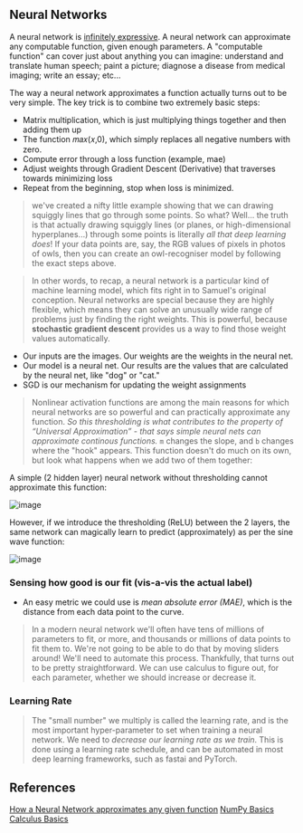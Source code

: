 
## Neural Networks

A neural network is [infinitely expressive](https://en.wikipedia.org/wiki/Universal_approximation_theorem). A neural network can approximate any computable function, given enough parameters. A "computable function" can cover just about anything you can imagine: understand and translate human speech; paint a picture; diagnose a disease from medical imaging; write an essay; etc...

The way a neural network approximates a function actually turns out to be very simple. The key trick is to combine two extremely basic steps:

- Matrix multiplication, which is just multiplying things together and then adding them up
- The function  𝑚𝑎𝑥(𝑥,0), which simply replaces all negative numbers with zero.
- Compute error through a loss function (example, mae)
- Adjust weights through Gradient Descent (Derivative) that traverses towards minimizing loss
- Repeat from the beginning, stop when loss is minimized.
 
> we've created a nifty little example showing that we can drawing squiggly lines that go through some points. So what?
> Well... the truth is that actually drawing squiggly lines (or planes, or high-dimensional hyperplanes...) through some points is literally *all that deep learning does*!
> If your data points are, say, the RGB values of pixels in photos of owls, then you can create an owl-recogniser model by following the exact steps above.

> In other words, to recap, a neural network is a particular kind of machine learning model, which fits right in to Samuel's original conception. 
> Neural networks are special because they are highly flexible, which means they can solve an unusually wide range of problems just by finding the right weights. This is powerful, because **stochastic gradient descent** provides us a way to find those weight values automatically.


- Our inputs are the images. Our weights are the weights in the neural net. 
- Our model is a neural net. Our results are the values that are calculated by the neural net, like "dog" or "cat."
- SGD is our mechanism for updating the weight assignments

> Nonlinear activation functions are among the main reasons for which neural networks are so powerful and can practically approximate any function.
> _So this thresholding is what contributes to the property of “Universal Approximation” - that says simple neural nets can approximate continous functions._
> `m` changes the slope, and `b` changes where the "hook" appears. This function doesn't do much on its own, but look what happens when we add two of them together:

A simple (2 hidden layer) neural network without thresholding cannot approximate this function:

![image](https://github.com/jeyabalajis/deep_learning_fastai/assets/15995686/fc26ca7a-98d9-4d48-b0ea-9ee17eefdb25)

However, if we introduce the thresholding (ReLU) between the 2 layers, the same network can magically learn to predict (approximately) as per the sine wave function:

![image](https://github.com/jeyabalajis/deep_learning_fastai/assets/15995686/48f45276-eacc-4886-a478-454aacf10e33)

### Sensing how good is our fit (vis-a-vis the actual label)

- An easy metric we could use is _mean absolute error (MAE)_, which is the distance from each data point to the curve.

> In a modern neural network we'll often have tens of millions of parameters to fit, or more, and thousands or millions of data points to fit them to. 
> We're not going to be able to do that by moving sliders around! We'll need to automate this process.
> Thankfully, that turns out to be pretty straightforward. We can use calculus to figure out, for each parameter, whether we should increase or decrease it.

### Learning Rate

> The "small number" we multiply is called the learning rate, and is the most important hyper-parameter to set when training a neural network.
> We need to _decrease our learning rate as we train_. This is done using a learning rate schedule, and can be automated in most deep learning frameworks, such as fastai and PyTorch.

## References

[How a Neural Network approximates any given function](https://www.kaggle.com/code/jhoward/how-does-a-neural-net-really-work#How-a-neural-network-approximates-any-given-function)
[NumPy Basics](https://wesmckinney.com/book/numpy-basics.html)
[Calculus Basics](https://www.youtube.com/playlist?list=PLybg94GvOJ9ELZEe9s2NXTKr41Yedbw7M)
